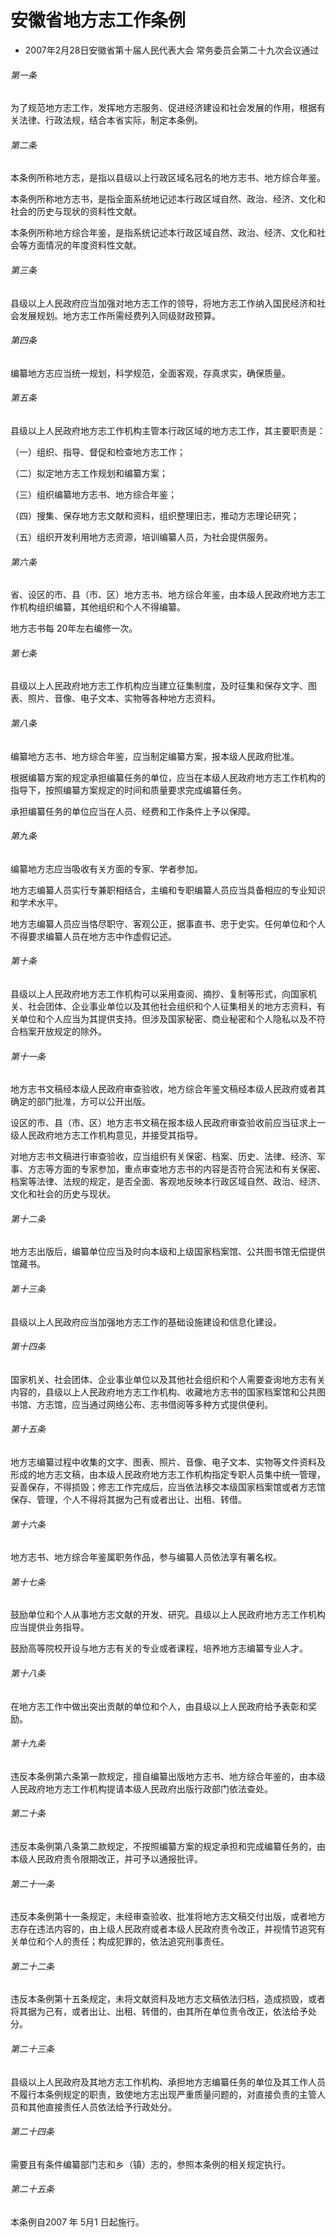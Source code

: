 # 安徽省地方志工作条例

- 2007年2月28日安徽省第十届人民代表大会
常务委员会第二十九次会议通过

<!-- INFO END -->

###### 第一条

为了规范地方志工作，发挥地方志服务、促进经济建设和社会发展的作用，根据有关法律、行政法规，结合本省实际，制定本条例。

###### 第二条

本条例所称地方志，是指以县级以上行政区域名冠名的地方志书、地方综合年鉴。

本条例所称地方志书，是指全面系统地记述本行政区域自然、政治、经济、文化和社会的历史与现状的资料性文献。

本条例所称地方综合年鉴，是指系统记述本行政区域自然、政治、经济、文化和社会等方面情况的年度资料性文献。

###### 第三条

县级以上人民政府应当加强对地方志工作的领导，将地方志工作纳入国民经济和社会发展规划。地方志工作所需经费列入同级财政预算。

###### 第四条

编纂地方志应当统一规划，科学规范，全面客观，存真求实，确保质量。

###### 第五条

县级以上人民政府地方志工作机构主管本行政区域的地方志工作，其主要职责是：

（一）组织、指导、督促和检查地方志工作；

（二）拟定地方志工作规划和编纂方案；

（三）组织编纂地方志书、地方综合年鉴；

（四）搜集、保存地方志文献和资料，组织整理旧志，推动方志理论研究；

（五）组织开发利用地方志资源，培训编纂人员，为社会提供服务。

###### 第六条

省、设区的市、县（市、区）地方志书、地方综合年鉴，由本级人民政府地方志工作机构组织编纂，其他组织和个人不得编纂。

地方志书每 20年左右编修一次。

###### 第七条

县级以上人民政府地方志工作机构应当建立征集制度，及时征集和保存文字、图表、照片、音像、电子文本、实物等各种地方志资料。

###### 第八条

编纂地方志书、地方综合年鉴，应当制定编纂方案，报本级人民政府批准。

根据编纂方案的规定承担编纂任务的单位，应当在本级人民政府地方志工作机构的指导下，按照编纂方案规定的时间和质量要求完成编纂任务。

承担编纂任务的单位应当在人员、经费和工作条件上予以保障。

###### 第九条

编纂地方志应当吸收有关方面的专家、学者参加。

地方志编纂人员实行专兼职相结合，主编和专职编纂人员应当具备相应的专业知识和学术水平。

地方志编纂人员应当恪尽职守、客观公正，据事直书、忠于史实。任何单位和个人不得要求编纂人员在地方志中作虚假记述。

###### 第十条

县级以上人民政府地方志工作机构可以采用查阅、摘抄、复制等形式，向国家机关、社会团体、企业事业单位以及其他社会组织和个人征集相关的地方志资料，有关单位和个人应当为其提供支持。但涉及国家秘密、商业秘密和个人隐私以及不符合档案开放规定的除外。

###### 第十一条

地方志书文稿经本级人民政府审查验收，地方综合年鉴文稿经本级人民政府或者其确定的部门批准，方可以公开出版。

设区的市、县（市、区）地方志书文稿在报本级人民政府审查验收前应当征求上一级人民政府地方志工作机构意见，并接受其指导。

对地方志书文稿进行审查验收，应当组织有关保密、档案、历史、法律、经济、军事、方志等方面的专家参加，重点审查地方志书的内容是否符合宪法和有关保密、档案等法律、法规的规定，是否全面、客观地反映本行政区域自然、政治、经济、文化和社会的历史与现状。

###### 第十二条

地方志出版后，编纂单位应当及时向本级和上级国家档案馆、公共图书馆无偿提供馆藏书。

###### 第十三条

县级以上人民政府应当加强地方志工作的基础设施建设和信息化建设。

###### 第十四条

国家机关、社会团体、企业事业单位以及其他社会组织和个人需要查询地方志有关内容的，县级以上人民政府地方志工作机构、收藏地方志书的国家档案馆和公共图书馆、方志馆，应当通过网络公布、志书借阅等多种方式提供便利。

###### 第十五条

地方志编纂过程中收集的文字、图表、照片、音像、电子文本、实物等文件资料及形成的地方志文稿，由本级人民政府地方志工作机构指定专职人员集中统一管理，妥善保存，不得损毁；修志工作完成后，应当依法移交本级国家档案馆或者方志馆保存、管理，个人不得将其据为己有或者出让、出租、转借。

###### 第十六条

地方志书、地方综合年鉴属职务作品，参与编纂人员依法享有署名权。

###### 第十七条

鼓励单位和个人从事地方志文献的开发、研究。县级以上人民政府地方志工作机构应当提供业务指导。

鼓励高等院校开设与地方志有关的专业或者课程，培养地方志编纂专业人才。

###### 第十八条

在地方志工作中做出突出贡献的单位和个人，由县级以上人民政府给予表彰和奖励。

###### 第十九条

违反本条例第六条第一款规定，擅自编纂出版地方志书、地方综合年鉴的，由本级人民政府地方志工作机构提请本级人民政府出版行政部门依法查处。

###### 第二十条

违反本条例第八条第二款规定，不按照编纂方案的规定承担和完成编纂任务的，由本级人民政府责令限期改正，并可予以通报批评。

###### 第二十一条

违反本条例第十一条规定，未经审查验收、批准将地方志文稿交付出版，或者地方志存在违法内容的，由上级人民政府或者本级人民政府责令改正，并视情节追究有关单位和个人的责任；构成犯罪的，依法追究刑事责任。

###### 第二十二条

违反本条例第十五条规定，未将文献资料及地方志文稿依法归档，造成损毁，或者将其据为己有，或者出让、出租、转借的，由其所在单位责令改正，依法给予处分。

###### 第二十三条

县级以上人民政府及其地方志工作机构、承担地方志编纂任务的单位及其工作人员不履行本条例规定的职责，致使地方志出现严重质量问题的，对直接负责的主管人员和其他直接责任人员依法给予行政处分。

###### 第二十四条

需要且有条件编纂部门志和乡（镇）志的，参照本条例的相关规定执行。

###### 第二十五条

本条例自2007 年 5月1 日起施行。
